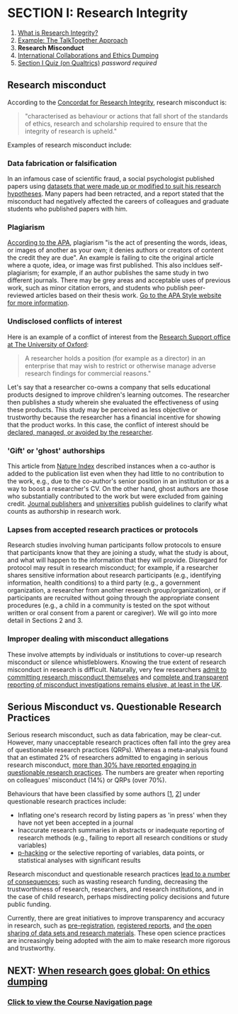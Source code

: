 # SECTION I: Research Integrity

1. [What is Research Integrity?](integrity.md)
2. [Example: The TalkTogether Approach](integrity-tt.md)
3. **Research Misconduct**
4. [International Collaborations and Ethics Dumping](integrity-global.md)
5. [Section I Quiz (on Qualtrics)](https://oxfordeducation.eu.qualtrics.com/jfe/form/SV_8wFuwjJJSM46aIl) *password required*

## Research misconduct

According to the [Concordat for Research Integrity](https://www.universitiesuk.ac.uk/policy-and-analysis/reports/Documents/2012/the-concordat-to-support-research-integrity-2012.pdf), research misconduct is:

> "characterised as behaviour or actions that fall short of the standards of ethics, research and scholarship required to ensure that the integrity of research is upheld."

Examples of research misconduct include:

### **Data fabrication or falsification**

In an infamous case of scientific fraud, a social psychologist published papers using [datasets that were made up or modified to suit his research hypotheses](https://www.apa.org/science/about/psa/2011/12/diederik-stapel). Many papers had been retracted, and a report stated that the misconduct had negatively affected the careers of colleagues and graduate students who published papers with him.

### **Plagiarism**

[According to the APA](https://apastyle.apa.org/style-grammar-guidelines/citations/plagiarism), plagiarism "is the act of presenting the words, ideas, or images of another as your own; it denies authors or creators of content the credit they are due". An example is failing to cite the original article where a quote, idea, or image was first published. This also incldues self-plagiarism; for example, if an author publishes the same study in two different journals. There may be grey areas and acceptable uses of previous work, such as minor citation errors, and students who publish peer-reviewed articles based on their thesis work. [Go to the APA Style website for more information](https://apastyle.apa.org/style-grammar-guidelines/citations/plagiarism).

### **Undisclosed conflicts of interest**

Here is an example of a conflict of interest from the [Research Support office at The University of Oxford](https://researchsupport.admin.ox.ac.uk/governance/integrity/conflict/examples):

> A researcher holds a position (for example as a director) in an enterprise that may wish to restrict or otherwise manage adverse research findings for commercial reasons."

Let's say that a researcher co-owns a company that sells educational products designed to improve children's learning outcomes. The researcher then publishes a study wherein she evaluated the effectiveness of using these products. This study may be perceived as less objective or trustworthy because the researcher has a financial incentive for showing that the product works. In this case, the conflict of interest should be [declared, managed, or avoided by the researcher](https://www.hra.nhs.uk/media/documents/nreap04-guidance-national-research-ethics-advisors-panel-13-february-2012.pdf).

### **'Gift' or 'ghost' authorships**

This article from [Nature Index](https://www.natureindex.com/news-blog/gift-ghost-authorship-what-researchers-need-to-know) described instances when a co-author is added to the publication list even when they had little to no contribution to the work, e.g., due to the co-author's senior position in an institution or as a way to boost a researcher's CV. On the other hand, ghost authors are those who substantially contributed to the work but were excluded from gaining credit. [Journal publishers](https://www.nature.com/nature-research/editorial-policies/authorship) and [universities](https://researchsupport.admin.ox.ac.uk/governance/integrity/publication#collapse1310156) publish guidelines to clarify what counts as authorship in research work.

### **Lapses from accepted research practices or protocols**

Research studies involving human participants follow protocols to ensure that participants know that they are joining a study, what the study is about, and what will happen to the information that they will provide. Disregard for protocol may result in research misconduct; for example, if a researcher shares sensitive information about research participants (e.g., identifying information, health conditions) to a third party (e.g., a government organization, a researcher from another research group/organization), or if participants are recruited without going through the appropriate consent procedures (e.g., a child in a community is tested on the spot without written or oral consent from a parent or caregiver). We will go into more detail in Sections 2 and 3.  

### **Improper dealing with misconduct allegations**

These involve attempts by individuals or institutions to cover-up research misconduct or silence whistleblowers. Knowing the true extent of research misconduct in research is difficult. Naturally, very few researchers [admit to committing research misconduct themselves](https://journals.plos.org/plosone/article?id=10.1371/journal.pone.0005738) and [complete and transparent reporting of misconduct investigations remains elusive, at least in the UK](https://www.nature.com/articles/d41586-018-05697-7).

## Serious Misconduct vs. Questionable Research Practices

Serious research misconduct, such as data fabrication, may be clear-cut. However, many unacceptable research practices often fall into the grey area of questionable research practices (QRPs). Whereas a meta-analysis found that an estimated 2% of researchers admitted to engaging in serious research misconduct, [more than 30% have reported engaging in questionable research practices](https://journals.plos.org/plosone/article?id=10.1371/journal.pone.0005738). The numbers are greater when reporting on colleagues' misconduct (14%) or QRPs (over 70%). 

Behaviours that have been classified by some authors [[1](https://link.springer.com/article/10.1007%252FPL00022268), [2](https://journals.sagepub.com/doi/full/10.1177/0956797611430953?casa_token=6ZCAk1BdpFQAAAAA%3AFMVg1J6IAA-PbzLzBwzLBc3-Xx4BH_uXxugsF5DNNSaQv8RA3lZJSIB1N3OzgRfxC3X2ZJ2MHPc)] under questionable research practices include:

* Inflating one's research record by listing papers as 'in press' when they have not yet been accepted in a journal
* Inaccurate research summaries in abstracts or inadequate reporting of research methods (e.g., failing to report all research conditions or study variables)
* [p-hacking](https://journals.plos.org/plosbiology/article?id=10.1371/journal.pbio.1002106#sec001) or the selective reporting of variables, data points, or statistical analyses with significant results

Research misconduct and questionable research practices [lead to a number of consequences](https://link.springer.com/article/10.1007%252FPL00022268); such as wasting research funding, decreasing the trustworthiness of research, researchers, and research institutions, and in the case of child research, perhaps misdirecting policy decisions and future public funding.

Currently, there are great initiatives to improve transparency and accuracy in research, such as [pre-registration](https://www.cos.io/initiatives/prereg), [registered reports](https://www.cos.io/initiatives/registered-reports), and [the open sharing of data sets and research materials](https://www.cos.io/initiatives/badges). These open science practices are increasingly being adopted with the aim to make research more rigorous and trustworthy.  

## NEXT: [When research goes global: On ethics dumping](integrity-global.md)
### [Click to view the Course Navigation page](toc.md)

